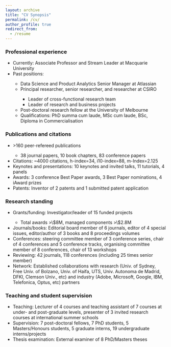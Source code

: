 ```yaml
---
layout: archive
title: "CV Synopsis"
permalink: /cv/
author_profile: true
redirect_from:
  - /resume
---
```


<h3> Professional experience </h3>
<ul>
  <li>Currently: Associate Professor and Stream Leader at Macquarie University </li>
  <li>Past positions:</li>
  <ul>	
      	<li>Data Science and Product Analytics Senior Manager at Atlassian</li>
	<li>Principal researcher, senior researcher, and researcher at CSIRO</li>
        <ul>	
          <li>Leader of cross-functional research team</li>
          <li>Leader of research and business projects</li>
        </ul>
      <li>Post-doctoral research fellow at the University of Melbourne</li>
  <li>Qualifications: PhD summa cum laude, MSc cum laude, BSc, Diploma in Commercialisation</li>
 </ul>
</ul>
  
<h3>Publications and citations</h3>
<ul>
  <li> &gt;160 peer-refereed publications</li>
  <ul>
    <li>38 journal papers, 10 book chapters, 83 conference papers</li>
  </ul>
  <li>Citations: ~4000 citations, h-index=34, i10-index=88, m-Index=2.125</li>
  <li>Keynotes and presentations: 10 keynotes and invited talks, 11 tutorials, 4 panels</li>
  <li>Awards: 3 conference Best Paper awards, 3 Best Paper nominations, 4 iAward prizes</li>
  <li>Patents: Inventor of 2 patents and 1 submitted patent application</li>
</ul>
  
<h3>Research standing</h3>
<ul>
  <li>Grants/funding: Investigator/leader of 15 funded projects</li>
  <ul>
    <li>Total awards &gt;\$8M, managed components &gt;\$2.8M</li>
 </ul>
  <li>Journals/books: Editorial board member of 6 journals, editor of 4 special issues, editor/author of 3 books and 8 proceedings volumes</li>
  <li>Conferences: steering committee member of 3 conference series, chair of 4 conferences and 5 conference tracks, organising committee member of 8 conferences, chair of 13 workshops</li>
  <li>Reviewing: 42 journals, 118 conferences (including 25 times senior member)</li>
  <li>Network: Established collaborations with research (Univ. of Sydney, Free Univ. of Bolzano, Univ. of Haifa, UTS, Univ. Autonoma de Madrid, DFKI, Clemson Univ., etc) and industry (Adobe, Microsoft, Google, IBM, Telefonica, Optus, etc) partners</li>
</ul>
  
<h3>Teaching and student supervision</h3>
<ul>
  <li>Teaching: Lecturer of 4 courses and teaching assistant of 7 courses at under- and post-graduate levels, presenter of 3 invited research courses at international summer schools</li>
  <li>Supervision: 7 post-doctoral fellows, 7 PhD students, 5 Masters/Honours students, 5 graduate interns, 19 undergraduate interns/projects</li>
  <li>Thesis examination: External examiner of 8 PhD/Masters theses</li>
</ul>
